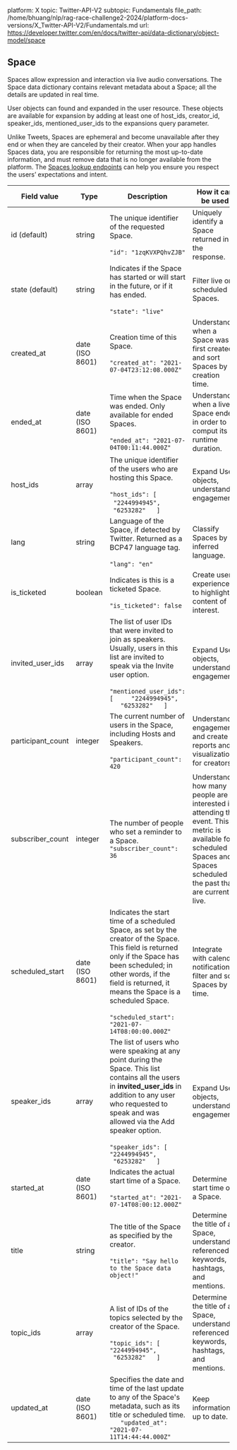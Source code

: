 platform: X
topic: Twitter-API-V2
subtopic: Fundamentals
file_path: /home/bhuang/nlp/rag-race-challenge2-2024/platform-docs-versions/X_Twitter-API-V2/Fundamentals.md
url: https://developer.twitter.com/en/docs/twitter-api/data-dictionary/object-model/space


## Space

Spaces allow expression and interaction via live audio conversations. The Space data dictionary contains relevant metadata about a Space; all the details are updated in real time.

User objects can found and expanded in the user resource. These objects are available for expansion by adding at least one of host\_ids, creator\_id, speaker\_ids, mentioned\_user\_ids to the expansions query parameter.

Unlike Tweets, Spaces are ephemeral and become unavailable after they end or when they are canceled by their creator. When your app handles Spaces data, you are responsible for returning the most up-to-date information, and must remove data that is no longer available from the platform. The [Spaces lookup endpoints](https://developer.twitter.com/en/docs/twitter-api/spaces/lookup/introduction) can help you ensure you respect the users’ expectations and intent.

| Field value | Type | Description | How it can be used |
| --- | --- | --- | --- |
| id (default) | string | The unique identifier of the requested Space.<br><br>`"id": "1zqKVXPQhvZJB"` | Uniquely identify a Space returned in the response. |
| state (default) | string | Indicates if the Space has started or will start in the future, or if it has ended.<br><br>`"state": "live"` | Filter live or scheduled Spaces. |
| created\_at | date (ISO 8601) | Creation time of this Space.<br><br>`"created_at": "2021-07-04T23:12:08.000Z"` | Understand when a Space was first created and sort Spaces by creation time. |
| ended\_at | date (ISO 8601) | Time when the Space was ended. Only available for ended Spaces. <br><br>`"ended_at": "2021-07-04T00:11:44.000Z"` | Understand when a live Space ended in order to comput its runtime duration. |
| host\_ids | array | The unique identifier of the users who are hosting this Space.<br><br>`"host_ids": [`  <br>  `"2244994945",      "6253282"   ]` | Expand User objects, understand engagement. |
| lang | string | Language of the Space, if detected by Twitter. Returned as a BCP47 language tag.<br><br>`"lang": "en"` | Classify Spaces by inferred language. |
| is\_ticketed | boolean | Indicates is this is a ticketed Space.<br><br>`"is_ticketed": false` | Create user experiences to highlight content of interest. |
| invited\_user\_ids | array | The list of user IDs that were invited to join as speakers. Usually, users in this list are invited to speak via the Invite user option.<br><br>`"mentioned_user_ids": [     "2244994945",      "6253282"   ]` | Expand User objects, understand engagement. |
| participant\_count | integer | The current number of users in the Space, including Hosts and Speakers.<br><br>`"participant_count": 420` | Understand engagement, and create reports and visualizations for creators. |
| subscriber\_count | integer | The number of people who set a reminder to a Space.  <br>`"subscriber_count": 36` | Understand how many people are interested in attending the event. This metric is available for scheduled Spaces and Spaces scheduled in the past that are currently live. |
| scheduled\_start | date (ISO 8601) | Indicates the start time of a scheduled Space, as set by the creator of the Space. This field is returned only if the Space has been scheduled; in other words, if the field is returned, it means the Space is a scheduled Space.<br><br>`"scheduled_start": "2021-07-14T08:00:00.000Z"` | Integrate with calendar notifications, filter and sort Spaces by time. |
| speaker\_ids | array | The list of users who were speaking at any point during the Space. This list contains all the users in **invited\_user\_ids** in addition to any user who requested to speak and was allowed via the Add speaker option.<br><br>`"speaker_ids": [     "2244994945",      "6253282"   ]` | Expand User objects, understand engagement. |
| started\_at | date (ISO 8601) | Indicates the actual start time of a Space.<br><br>`"started_at": "2021-07-14T08:00:12.000Z"` | Determine start time of a Space. |
| title | string | The title of the Space as specified by the creator.<br><br>`"title": "Say hello to the Space data object!"` | Determine the title of a Space, understand referenced keywords, hashtags, and mentions. |
| topic\_ids | array | A list of IDs of the topics selected by the creator of the Space.<br><br>`"topic_ids": [     "2244994945",      "6253282"   ]` | Determine the title of a Space, understand referenced keywords, hashtags, and mentions. |
| updated\_at | date (ISO 8601) | Specifies the date and time of the last update to any of the Space's metadata, such as its title or scheduled time.  <br>`   "updated_at": "2021-07-11T14:44:44.000Z"` | Keep information up to date. |